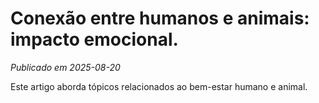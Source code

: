 # Conexão entre humanos e animais: impacto emocional.

*Publicado em 2025-08-20*

Este artigo aborda tópicos relacionados ao bem-estar humano e animal.
